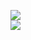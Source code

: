 [![](https://img.shields.io/badge/Made%20With-Github%20Spray-lightgrey.svg?style=for-the-badge&logo=github)](https://github.com/Annihil/github-spray#28206)  
[![](https://i.imgur.com/2DrTn0Z.gif)](https://github.com/Annihil/github-spray)